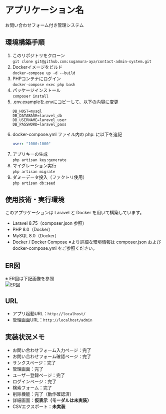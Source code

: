 # アプリケーション名
お問い合わせフォーム付き管理システム

## 環境構築手順
1. このリポジトリをクローン  
   `git clone git@github.com:sugamura-aya/contact-admin-system.git`
2. Dockerイメージをビルド  
   `docker-compose up -d --build`
3. PHPコンテナにログイン  
   `docker-compose exec php bash`
4. パッケージインストール  
   `composer install`
5. .env.exampleを.envにコピーして、以下の内容に変更  
   ```env
   DB_HOST=mysql  
   DB_DATABASE=laravel_db  
   DB_USERNAME=laravel_user  
   DB_PASSWORD=laravel_pass
6. docker-compose.yml ファイル内の php: に以下を追記
   ```yaml
   user: "1000:1000"
8. アプリキーの生成  
   `php artisan key:generate`
9. マイグレーション実行  
   `php artisan migrate`
10. ダミーデータ投入（ファクトリ使用）  
    `php artisan db:seed`

## 使用技術・実行環境
このアプリケーションは Laravel と Docker を用いて構築しています。
- Laravel 8.75（composer.json 参照）
- PHP 8.0（Docker）
- MySQL 8.0（Docker）
- Docker / Docker Compose
※より詳細な環境情報は composer.json および docker-compose.yml をご参照ください。

## ER図
※ ER図は下記画像を参照  
![ER図](docs/er-diagram.png)

## URL
- アプリ起動URL：`http://localhost/`  
- 管理画面URL：`http://localhost/admin`

## 実装状況メモ
- お問い合わせフォーム入力ページ：完了
- お問い合わせフォーム確認ページ：完了
- サンクスページ：完了
- 管理画面：完了
- ユーザー登録ページ：完了
- ログインページ：完了
- 検索フォーム：完了  
- 削除機能：完了（動作確認済）  
- 詳細画面：**仮表示（モーダルは未実装）**  
- CSVエクスポート：**未実装**
